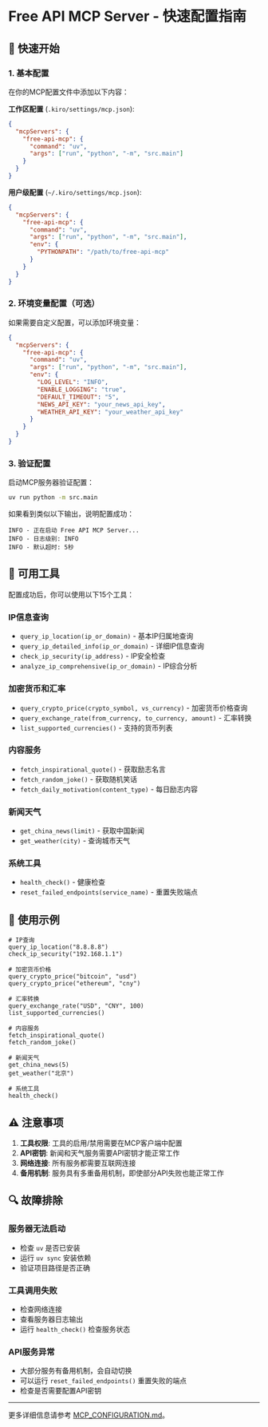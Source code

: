 # Free API MCP Server - 快速配置指南

## 🚀 快速开始

### 1. 基本配置

在你的MCP配置文件中添加以下内容：

**工作区配置** (`.kiro/settings/mcp.json`):
```json
{
  "mcpServers": {
    "free-api-mcp": {
      "command": "uv",
      "args": ["run", "python", "-m", "src.main"]
    }
  }
}
```

**用户级配置** (`~/.kiro/settings/mcp.json`):
```json
{
  "mcpServers": {
    "free-api-mcp": {
      "command": "uv", 
      "args": ["run", "python", "-m", "src.main"],
      "env": {
        "PYTHONPATH": "/path/to/free-api-mcp"
      }
    }
  }
}
```

### 2. 环境变量配置（可选）

如果需要自定义配置，可以添加环境变量：

```json
{
  "mcpServers": {
    "free-api-mcp": {
      "command": "uv",
      "args": ["run", "python", "-m", "src.main"],
      "env": {
        "LOG_LEVEL": "INFO",
        "ENABLE_LOGGING": "true",
        "DEFAULT_TIMEOUT": "5",
        "NEWS_API_KEY": "your_news_api_key",
        "WEATHER_API_KEY": "your_weather_api_key"
      }
    }
  }
}
```

### 3. 验证配置

启动MCP服务器验证配置：
```bash
uv run python -m src.main
```

如果看到类似以下输出，说明配置成功：
```
INFO - 正在启动 Free API MCP Server...
INFO - 日志级别: INFO
INFO - 默认超时: 5秒
```

## 🔧 可用工具

配置成功后，你可以使用以下15个工具：

### IP信息查询
- `query_ip_location(ip_or_domain)` - 基本IP归属地查询
- `query_ip_detailed_info(ip_or_domain)` - 详细IP信息查询
- `check_ip_security(ip_address)` - IP安全检查
- `analyze_ip_comprehensive(ip_or_domain)` - IP综合分析

### 加密货币和汇率
- `query_crypto_price(crypto_symbol, vs_currency)` - 加密货币价格查询
- `query_exchange_rate(from_currency, to_currency, amount)` - 汇率转换
- `list_supported_currencies()` - 支持的货币列表

### 内容服务
- `fetch_inspirational_quote()` - 获取励志名言
- `fetch_random_joke()` - 获取随机笑话
- `fetch_daily_motivation(content_type)` - 每日励志内容

### 新闻天气
- `get_china_news(limit)` - 获取中国新闻
- `get_weather(city)` - 查询城市天气

### 系统工具
- `health_check()` - 健康检查
- `reset_failed_endpoints(service_name)` - 重置失败端点

## 📝 使用示例

```
# IP查询
query_ip_location("8.8.8.8")
check_ip_security("192.168.1.1")

# 加密货币价格
query_crypto_price("bitcoin", "usd")
query_crypto_price("ethereum", "cny")

# 汇率转换
query_exchange_rate("USD", "CNY", 100)
list_supported_currencies()

# 内容服务
fetch_inspirational_quote()
fetch_random_joke()

# 新闻天气
get_china_news(5)
get_weather("北京")

# 系统工具
health_check()
```

## ⚠️ 注意事项

1. **工具权限**: 工具的启用/禁用需要在MCP客户端中配置
2. **API密钥**: 新闻和天气服务需要API密钥才能正常工作
3. **网络连接**: 所有服务都需要互联网连接
4. **备用机制**: 服务具有多重备用机制，即使部分API失败也能正常工作

## 🔍 故障排除

### 服务器无法启动
- 检查 `uv` 是否已安装
- 运行 `uv sync` 安装依赖
- 验证项目路径是否正确

### 工具调用失败
- 检查网络连接
- 查看服务器日志输出
- 运行 `health_check()` 检查服务状态

### API服务异常
- 大部分服务有备用机制，会自动切换
- 可以运行 `reset_failed_endpoints()` 重置失败的端点
- 检查是否需要配置API密钥

---

更多详细信息请参考 [MCP_CONFIGURATION.md](MCP_CONFIGURATION.md)。